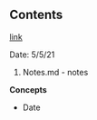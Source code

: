 ## Contents
[link](https://www.w3schools.com/js/js_dates.asp)

Date: 5/5/21

1. Notes.md - notes

**Concepts**
- Date